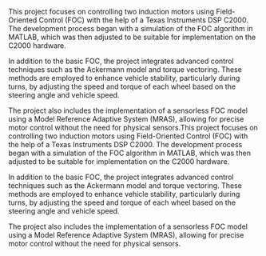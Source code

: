 This project focuses on controlling two induction motors using Field-Oriented Control (FOC) with the help of a Texas Instruments DSP C2000. The development process began with a simulation of the FOC algorithm in MATLAB, which was then adjusted to be suitable for implementation on the C2000 hardware.

In addition to the basic FOC, the project integrates advanced control techniques such as the Ackermann model and torque vectoring. These methods are employed to enhance vehicle stability, particularly during turns, by adjusting the speed and torque of each wheel based on the steering angle and vehicle speed.

The project also includes the implementation of a sensorless FOC model using a Model Reference Adaptive System (MRAS), allowing for precise motor control without the need for physical sensors.This project focuses on controlling two induction motors using Field-Oriented Control (FOC) with the help of a Texas Instruments DSP C2000. The development process began with a simulation of the FOC algorithm in MATLAB, which was then adjusted to be suitable for implementation on the C2000 hardware.

In addition to the basic FOC, the project integrates advanced control techniques such as the Ackermann model and torque vectoring. These methods are employed to enhance vehicle stability, particularly during turns, by adjusting the speed and torque of each wheel based on the steering angle and vehicle speed.

The project also includes the implementation of a sensorless FOC model using a Model Reference Adaptive System (MRAS), allowing for precise motor control without the need for physical sensors.
